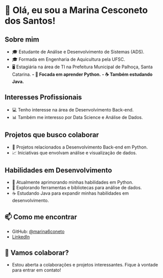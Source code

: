 # 👋 Olá, eu sou a Marina Cesconeto dos Santos!

## Sobre mim
- 🎓 Estudante de Análise e Desenvolvimento de Sistemas (ADS).
- 🎓 Formada em Engenharia de Aquicultura pela UFSC.
- 🖥️ Estagiária na área de TI na Prefeitura Municipal de Palhoça, Santa Catarina.
**- 🐍 Focada em aprender Python.**
**- ☕ Também estudando Java.**

## Interesses Profissionais
- 💻 Tenho interesse na área de Desenvolvimento Back-end.
- 📊 Também me interesso por Data Science e Análise de Dados.

## Projetos que busco colaborar
- 🔧 Projetos relacionados a Desenvolvimento Back-end em Python.
- 📈 Iniciativas que envolvam análise e visualização de dados.

## Habilidades em Desenvolvimento
- 🐍 Atualmente aprimorando minhas habilidades em Python.
- 🧪 Explorando ferramentas e bibliotecas para análise de dados.
- ☕ Estudando Java para expandir minhas habilidades em desenvolvimento.

## 📫 Como me encontrar
- GitHub: [@marina6coneto](https://github.com/marina6coneto)
- [LinkedIn](https://www.linkedin.com/in/marina-cesconeto-dos-santos-a17563216/)

## 🤝 Vamos colaborar?
- Estou aberta a colaborações e projetos interessantes. Fique à vontade para entrar em contato!


